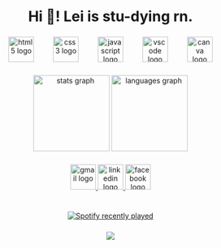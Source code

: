<h1 align="center">Hi 👋! Lei is stu-dying rn.</h1>

###

<div align="center">
  <img src="https://cdn.jsdelivr.net/gh/devicons/devicon/icons/html5/html5-original.svg" height="50" alt="html5 logo"  />
  <img width="30" />
  <img src="https://cdn.jsdelivr.net/gh/devicons/devicon/icons/css3/css3-original.svg" height="50" alt="css3 logo"  />
  <img width="30" />
  <img src="https://cdn.jsdelivr.net/gh/devicons/devicon/icons/javascript/javascript-original.svg" height="50" alt="javascript logo"  />
  <img width="30" />
  <img src="https://cdn.jsdelivr.net/gh/devicons/devicon/icons/vscode/vscode-original.svg" height="50" alt="vscode logo"  />
  <img width="30" />
  <img src="https://cdn.jsdelivr.net/gh/devicons/devicon/icons/canva/canva-original.svg" height="50" alt="canva logo"  />
</div>

###

<div align="center">
  <img src="https://github-readme-stats.vercel.app/api?username=lei-ron&hide_title=false&hide_rank=false&show_icons=true&include_all_commits=true&count_private=true&disable_animations=false&theme=tokyonight&locale=en&hide_border=true&custom_title=Lei's%20Github%20Stats" height="150" alt="stats graph"  />
  <img src="https://github-readme-stats.vercel.app/api/top-langs?username=lei-ron&locale=en&hide_title=false&layout=compact&card_width=320&langs_count=5&theme=tokyonight&hide_border=true" height="150" alt="languages graph"  />
</div>

###

<div align="center">
  <a href="mailto:felipejrnoriel@gmail.com" target="_blank">
    <img src="https://img.shields.io/static/v1?message=Gmail&logo=gmail&label=&color=D14836&logoColor=white&labelColor=&style=flat" height="50" alt="gmail logo"  />
  </a>
  <a href="https://www.linkedin.com/in/noriel-felipe-jr-95b364345/" target="_blank">
    <img src="https://img.shields.io/static/v1?message=LinkedIn&logo=linkedin&label=&color=0077B5&logoColor=white&labelColor=&style=flat" height="50" alt="linkedin logo"  />
  </a>
  <a href="https://www.facebook.com/cozekero" target="_blank">
    <img src="https://img.shields.io/static/v1?message=Facebook&logo=facebook&label=&color=1877F2&logoColor=white&labelColor=&style=flat" height="50" alt="facebook logo"  />
  </a>
</div>

###

<br clear="both">

<div align="center">
  <a href="https://open.spotify.com/user/31w3i4ig4pfghas3m6l5cjee2y6a">
    <img src="https://spotify-recently-played-readme.vercel.app/api?user=31w3i4ig4pfghas3m6l5cjee2y6a&count=3&unique=false" alt="Spotify recently played"  />
  </a>
</div>

###

<div align="center">
  <img src="https://profile-counter.glitch.me/lei-ron/count.svg?"  />
</div>

###
